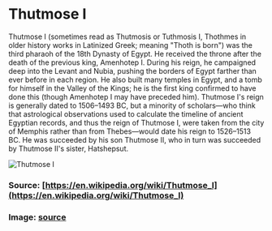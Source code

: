 # Thutmose I

Thutmose I (sometimes read as Thutmosis or Tuthmosis I, Thothmes in older history works in Latinized Greek; meaning "Thoth is born") was the third pharaoh of the 18th Dynasty of Egypt. He received the throne after the death of the previous king, Amenhotep I. During his reign, he campaigned deep into the Levant and Nubia, pushing the borders of Egypt farther than ever before in each region. He also built many temples in Egypt, and a tomb for himself in the Valley of the Kings; he is the first king confirmed to have done this (though Amenhotep I may have preceded him).
Thutmose I's reign is generally dated to 1506–1493 BC, but a minority of scholars—who think that astrological observations used to calculate the timeline of ancient Egyptian records, and thus the reign of Thutmose I, were taken from the city of Memphis rather than from Thebes—would date his reign to 1526–1513 BC. He was succeeded by his son Thutmose II, who in turn was succeeded by Thutmose II's sister, Hatshepsut.

![Thutmose I](https://tuntimo.com/wp-content/uploads/2020/10/Pharaoh-Thutmose-copy-768x1024.png)

### Source: [https://en.wikipedia.org/wiki/Thutmose_I](https://en.wikipedia.org/wiki/Thutmose_I)

### Image: [source](https://tuntimo.com/wp-content/uploads/2020/10/Pharaoh-Thutmose-copy-768x1024.png)
